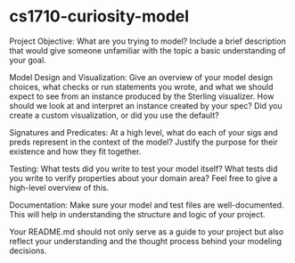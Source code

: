 # cs1710-curiosity-model

Project Objective: What are you trying to model? Include a brief description that would give someone unfamiliar with the topic a basic understanding of your goal.

Model Design and Visualization: Give an overview of your model design choices, what checks or run statements you wrote, and what we should expect to see from an instance produced by the Sterling visualizer. How should we look at and interpret an instance created by your spec? Did you create a custom visualization, or did you use the default?

Signatures and Predicates: At a high level, what do each of your sigs and preds represent in the context of the model? Justify the purpose for their existence and how they fit together.

Testing: What tests did you write to test your model itself? What tests did you write to verify properties about your domain area? Feel free to give a high-level overview of this.

Documentation: Make sure your model and test files are well-documented. This will help in understanding the structure and logic of your project.

Your README.md should not only serve as a guide to your project but also reflect your understanding and the thought process behind your modeling decisions.
